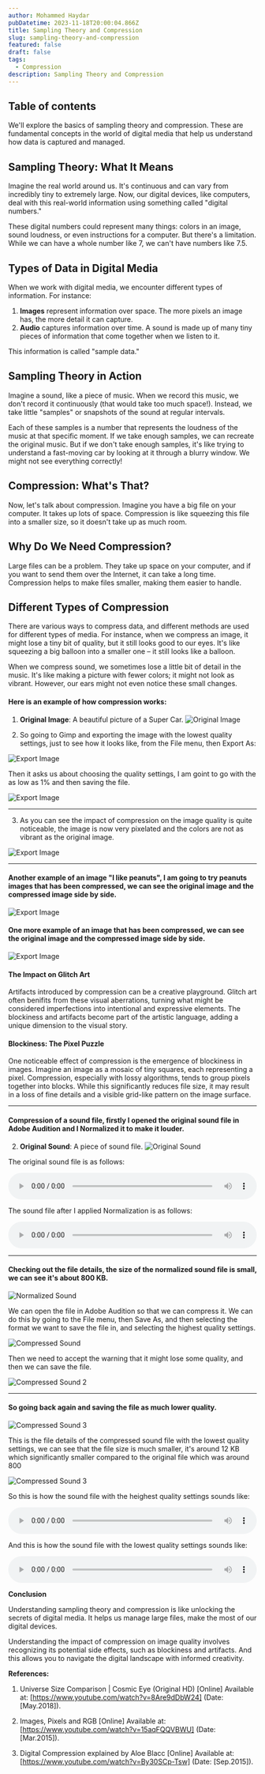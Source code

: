 ```yaml
---
author: Mohammed Haydar
pubDatetime: 2023-11-18T20:00:04.866Z
title: Sampling Theory and Compression
slug: sampling-theory-and-compression
featured: false
draft: false
tags:
  - Compression
description: Sampling Theory and Compression
---
```


## Table of contents

We'll explore the basics of sampling theory and compression. These are fundamental concepts in the world of digital media that help us understand how data is captured and managed.

## Sampling Theory: What It Means

Imagine the real world around us. It's continuous and can vary from incredibly tiny to extremely large. Now, our digital devices, like computers, deal with this real-world information using something called "digital numbers."

These digital numbers could represent many things: colors in an image, sound loudness, or even instructions for a computer. But there's a limitation. While we can have a whole number like 7, we can't have numbers like 7.5.

## Types of Data in Digital Media

When we work with digital media, we encounter different types of information. For instance:

1. **Images** represent information over space. The more pixels an image has, the more detail it can capture.
2. **Audio** captures information over time. A sound is made up of many tiny pieces of information that come together when we listen to it.

This information is called "sample data."

## Sampling Theory in Action

Imagine a sound, like a piece of music. When we record this music, we don't record it continuously (that would take too much space!). Instead, we take little "samples" or snapshots of the sound at regular intervals.

Each of these samples is a number that represents the loudness of the music at that specific moment. If we take enough samples, we can recreate the original music. But if we don't take enough samples, it's like trying to understand a fast-moving car by looking at it through a blurry window. We might not see everything correctly!

## Compression: What's That?

Now, let's talk about compression. Imagine you have a big file on your computer. It takes up lots of space. Compression is like squeezing this file into a smaller size, so it doesn't take up as much room.

## Why Do We Need Compression?

Large files can be a problem. They take up space on your computer, and if you want to send them over the Internet, it can take a long time. Compression helps to make files smaller, making them easier to handle.

## Different Types of Compression

There are various ways to compress data, and different methods are used for different types of media. For instance, when we compress an image, it might lose a tiny bit of quality, but it still looks good to our eyes. It's like squeezing a big balloon into a smaller one – it still looks like a balloon.

When we compress sound, we sometimes lose a little bit of detail in the music. It's like making a picture with fewer colors; it might not look as vibrant. However, our ears might not even notice these small changes.

#### Here is an example of how compression works:

1. **Original Image**: A beautiful picture of a Super Car.
   ![Original Image](./1.png)

2. So going to Gimp and exporting the image with the lowest quality settings, just to see how it looks like, from the File menu, then Export As:

![Export Image](./8.png)

Then it asks us about choosing the quality settings, I am goint to go with the as low as 1% and then saving the file.

![Export Image](./9.png)

---

3. As you can see the impact of compression on the image quality is quite noticeable, the image is now very pixelated and the colors are not as vibrant as the original image.

![Export Image](./10.png)

---

#### Another example of an image "I like peanuts", I am going to try peanuts images that has been compressed, we can see the original image and the compressed image side by side.

![Export Image](./11.png)

#### One more example of an image that has been compressed, we can see the original image and the compressed image side by side.

![Export Image](./12.png)

#### The Impact on Glitch Art

Artifacts introduced by compression can be a creative playground. Glitch art often benifits from these visual aberrations, turning what might be considered imperfections into intentional and expressive elements. The blockiness and artifacts become part of the artistic language, adding a unique dimension to the visual story.

#### Blockiness: The Pixel Puzzle

One noticeable effect of compression is the emergence of blockiness in images. Imagine an image as a mosaic of tiny squares, each representing a pixel. Compression, especially with lossy algorithms, tends to group pixels together into blocks. While this significantly reduces file size, it may result in a loss of fine details and a visible grid-like pattern on the image surface.

---

#### Compression of a sound file, firstly I opened the original sound file in Adobe Audition and I Normalized it to make it louder.

2. **Original Sound**: A piece of sound file.
   ![Original Sound](./2.png)

The original sound file is as follows:

<audio style="width: 100%;" controls>
  <source src="/blogs/sampling-theory-and-compression/1.mp3" type="audio/mp3">
  Your browser does not support the audio element.
</audio>

The sound file after I applied Normalization is as follows:

<audio style="width: 100%;" controls>
  <source src="/blogs/sampling-theory-and-compression/2.wav" type="audio/wav">
  Your browser does not support the audio element.
</audio>

---

#### Checking out the file details, the size of the normalized sound file is small, we can see it's about 800 KB.

![Normalized Sound](./3.png)

We can open the file in Adobe Audition so that we can compress it. We can do this by going to the File menu, then Save As, and then selecting the format we want to save the file in, and selecting the highest quality settings.

![Compressed Sound](./4.png)

Then we need to accept the warning that it might lose some quality, and then we can save the file.

![Compressed Sound 2](./5.png)

---

#### So going back again and saving the file as much lower quality.

![Compressed Sound 3](./6.png)

This is the file details of the compressed sound file with the lowest quality settings, we can see that the file size is much smaller, it's around 12 KB which significantly smaller compared to the original file which was around 800

![Compressed Sound 3](./7.png)

So this is how the sound file with the heighest quality settings sounds like:

<audio style="width: 100%;" controls>
  <source src="/blogs/sampling-theory-and-compression/audio-high.mp3" type="audio/mp3">
  Your browser does not support the audio element.
</audio>

And this is how the sound file with the lowest quality settings sounds like:

<audio style="width: 100%;" controls>
  <source src="/blogs/sampling-theory-and-compression/audio-low.mp3" type="audio/mp3">
  Your browser does not support the audio element.
</audio>

**Conclusion**

Understanding sampling theory and compression is like unlocking the secrets of digital media. It helps us manage large files, make the most of our digital devices.

Understanding the impact of compression on image quality involves recognizing its potential side effects, such as blockiness and artifacts. And this allows you to navigate the digital landscape with informed creativity.

**References:**

1. Universe Size Comparison | Cosmic Eye (Original HD) [Online] Available at: [https://www.youtube.com/watch?v=8Are9dDbW24] (Date: [May.2018]).

2. Images, Pixels and RGB
   [Online] Available at: [https://www.youtube.com/watch?v=15aqFQQVBWU] (Date: [Mar.2015]).

3. Digital Compression explained by Aloe Blacc
   [Online] Available at: [https://www.youtube.com/watch?v=By30SCp-Tsw] (Date: [Sep.2015]).
